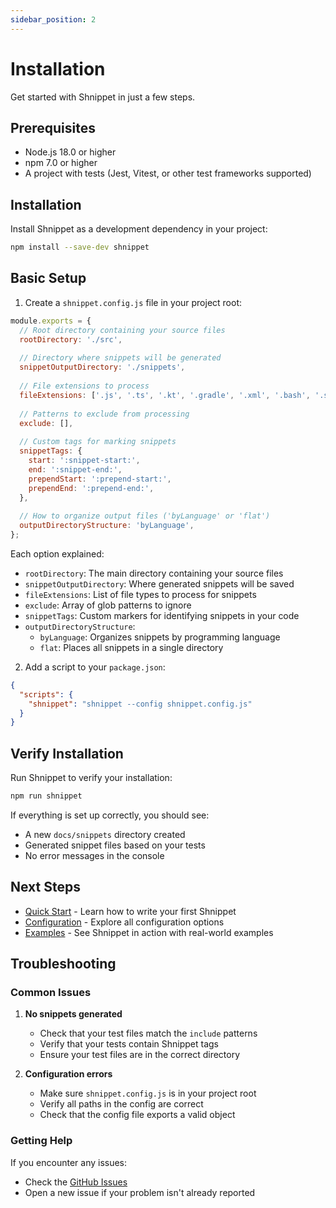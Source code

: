 ```yaml
---
sidebar_position: 2
---
```


# Installation

Get started with Shnippet in just a few steps.

## Prerequisites

- Node.js 18.0 or higher
- npm 7.0 or higher
- A project with tests (Jest, Vitest, or other test frameworks supported)

## Installation

Install Shnippet as a development dependency in your project:

```bash
npm install --save-dev shnippet
```

## Basic Setup

1. Create a `shnippet.config.js` file in your project root:

```javascript
module.exports = {
  // Root directory containing your source files
  rootDirectory: './src',
  
  // Directory where snippets will be generated
  snippetOutputDirectory: './snippets',
  
  // File extensions to process
  fileExtensions: ['.js', '.ts', '.kt', '.gradle', '.xml', '.bash', '.swift', '.py'],
  
  // Patterns to exclude from processing
  exclude: [],
  
  // Custom tags for marking snippets
  snippetTags: {
    start: ':snippet-start:',
    end: ':snippet-end:',
    prependStart: ':prepend-start:',
    prependEnd: ':prepend-end:',
  },
  
  // How to organize output files ('byLanguage' or 'flat')
  outputDirectoryStructure: 'byLanguage',
};
```

Each option explained:

- `rootDirectory`: The main directory containing your source files
- `snippetOutputDirectory`: Where generated snippets will be saved
- `fileExtensions`: List of file types to process for snippets
- `exclude`: Array of glob patterns to ignore
- `snippetTags`: Custom markers for identifying snippets in your code
- `outputDirectoryStructure`: 
  - `byLanguage`: Organizes snippets by programming language
  - `flat`: Places all snippets in a single directory

2. Add a script to your `package.json`:

```json
{
  "scripts": {
    "shnippet": "shnippet --config shnippet.config.js"
  }
}
```

## Verify Installation

Run Shnippet to verify your installation:

```bash
npm run shnippet
```

If everything is set up correctly, you should see:
- A new `docs/snippets` directory created
- Generated snippet files based on your tests
- No error messages in the console

## Next Steps

- [Quick Start](./quick-start) - Learn how to write your first Shnippet
- [Configuration](./configuration) - Explore all configuration options
- [Examples](./examples) - See Shnippet in action with real-world examples

## Troubleshooting

### Common Issues

1. **No snippets generated**
   - Check that your test files match the `include` patterns
   - Verify that your tests contain Shnippet tags
   - Ensure your test files are in the correct directory

2. **Configuration errors**
   - Make sure `shnippet.config.js` is in your project root
   - Verify all paths in the config are correct
   - Check that the config file exports a valid object

### Getting Help

If you encounter any issues:
- Check the [GitHub Issues](https://github.com/dayhaysoos/shnippet/issues)
- Open a new issue if your problem isn't already reported
